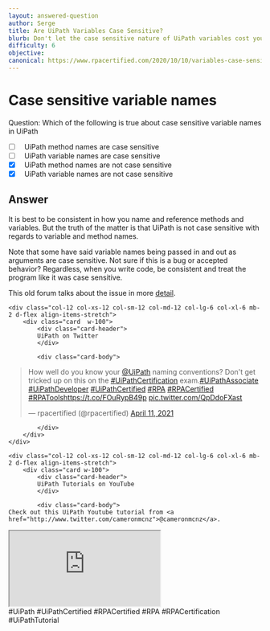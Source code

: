 ```yaml
---
layout: answered-question
author: Serge
title: Are UiPath Variables Case Sensitive?
blurb: Don't let the case sensitive nature of UiPath variables cost you a mark on the UiPath Developer or Associate exams.
difficulty: 6
objective: 
canonical: https://www.rpacertified.com/2020/10/10/variables-case-sensitive-uipath.html
---
```


# Case sensitive variable names

Question: Which of the following is true about case sensitive variable names in UiPath

- [ ] &nbsp;  UiPath method names are case sensitive
- [ ] &nbsp;  UiPath variable names are case sensitive
- [x] &nbsp;  UiPath method names are not case sensitive
- [x] &nbsp;  UiPath variable names are not case sensitive

## Answer

It is best to be consistent in how you name and reference methods and variables. But the truth of the matter is that UiPath is not case sensitive with regards to variable and method names.

Note that some have said variable names being passed in and out as arguments are case sensitive. Not sure if this is a bug or accepted behavior? Regardless, when you write code, be consistent and treat the program like it was case sensitive.

This old forum talks about the issue in more [detail](https://forum.uipath.com/t/case-sensitivity-in-naming-variables-and-arguments/122137).




<div class="row">
	
    <div class="col-12 col-xs-12 col-sm-12 col-md-12 col-lg-6 col-xl-6 mb-2 d-flex align-items-stretch">
        <div class="card  w-100">
            <div class="card-header">
            UiPath on Twitter
            </div>

            <div class="card-body">
<!-- **************************** -->            
<blockquote class="twitter-tweet"><p lang="en" dir="ltr">How well do you know your <a href="https://twitter.com/UiPath?ref_src=twsrc%5Etfw">@UiPath</a> naming conventions? Don&#39;t get tricked up on this on the <a href="https://twitter.com/hashtag/UiPathCertification?src=hash&amp;ref_src=twsrc%5Etfw">#UiPathCertification</a> exam.<a href="https://twitter.com/hashtag/UiPathAssociate?src=hash&amp;ref_src=twsrc%5Etfw">#UiPathAssociate</a> <a href="https://twitter.com/hashtag/UiPathDeveloper?src=hash&amp;ref_src=twsrc%5Etfw">#UiPathDeveloper</a> <a href="https://twitter.com/hashtag/UiPathCertified?src=hash&amp;ref_src=twsrc%5Etfw">#UiPathCertified</a> <a href="https://twitter.com/hashtag/RPA?src=hash&amp;ref_src=twsrc%5Etfw">#RPA</a> <a href="https://twitter.com/hashtag/RPACertified?src=hash&amp;ref_src=twsrc%5Etfw">#RPACertified</a> <a href="https://twitter.com/hashtag/RPATools?src=hash&amp;ref_src=twsrc%5Etfw">#RPATools</a><a href="https://t.co/FOuRypB49p">https://t.co/FOuRypB49p</a> <a href="https://t.co/QpDdoFXast">pic.twitter.com/QpDdoFXast</a></p>&mdash; rpacertified (@rpacertified) <a href="https://twitter.com/rpacertified/status/1381316612574343172?ref_src=twsrc%5Etfw">April 11, 2021</a></blockquote> <script async src="https://platform.twitter.com/widgets.js" charset="utf-8"></script> 



<!-- **************************** -->   
            
            
            </div>
        </div>
    </div>
	
	<div class="col-12 col-xs-12 col-sm-12 col-md-12 col-lg-6 col-xl-6 mb-2 d-flex align-items-stretch">
        <div class="card w-100">
            <div class="card-header">
            UiPath Tutorials on YouTube
            </div>

            <div class="card-body">
	Check out this UiPath Youtube tutorial from <a href="http://www.twitter.com/cameronmcnz">@cameronmcnz</a>.	    
	    
<div class="embed-responsive embed-responsive-16by9">
<iframe class="embed-responsive-item" src="https://www.youtube.com/embed/KCCBJ711Z5Q"></iframe>
</div>
#UiPath #UiPathCertified #RPACertified #RPA #RPACertification #UiPathTutorial
            </div>
        </div>
    </div>
	
</div>



